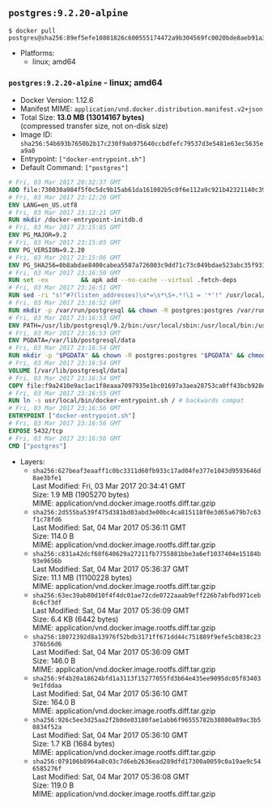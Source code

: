 ## `postgres:9.2.20-alpine`

```console
$ docker pull postgres@sha256:89ef5efe10801826c600555174472a9b304569fc0020bde8aeb91a3b40a4c16d
```

-	Platforms:
	-	linux; amd64

### `postgres:9.2.20-alpine` - linux; amd64

-	Docker Version: 1.12.6
-	Manifest MIME: `application/vnd.docker.distribution.manifest.v2+json`
-	Total Size: **13.0 MB (13014167 bytes)**  
	(compressed transfer size, not on-disk size)
-	Image ID: `sha256:54b693b7650b2b17c230f9ab975640ccbdfefc79537d3e5481e63ec5635ea9a0`
-	Entrypoint: `["docker-entrypoint.sh"]`
-	Default Command: `["postgres"]`

```dockerfile
# Fri, 03 Mar 2017 20:32:37 GMT
ADD file:730030a984f5f0c5dc9b15ab61da161082b5c0f6e112a9c921b42321140c3927 in / 
# Fri, 03 Mar 2017 23:12:20 GMT
ENV LANG=en_US.utf8
# Fri, 03 Mar 2017 23:12:21 GMT
RUN mkdir /docker-entrypoint-initdb.d
# Fri, 03 Mar 2017 23:15:05 GMT
ENV PG_MAJOR=9.2
# Fri, 03 Mar 2017 23:15:05 GMT
ENV PG_VERSION=9.2.20
# Fri, 03 Mar 2017 23:15:06 GMT
ENV PG_SHA256=0b8abdae8400cabea5587a726003c9dd71c73c049bdae523abc35f9312dd8f26
# Fri, 03 Mar 2017 23:16:50 GMT
RUN set -ex 		&& apk add --no-cache --virtual .fetch-deps 		ca-certificates 		openssl 		tar 		&& wget -O postgresql.tar.bz2 "https://ftp.postgresql.org/pub/source/v$PG_VERSION/postgresql-$PG_VERSION.tar.bz2" 	&& echo "$PG_SHA256 *postgresql.tar.bz2" | sha256sum -c - 	&& mkdir -p /usr/src/postgresql 	&& tar 		--extract 		--file postgresql.tar.bz2 		--directory /usr/src/postgresql 		--strip-components 1 	&& rm postgresql.tar.bz2 		&& apk add --no-cache --virtual .build-deps 		bison 		flex 		gcc 		libc-dev 		libedit-dev 		libxml2-dev 		libxslt-dev 		make 		openssl-dev 		perl 		util-linux-dev 		zlib-dev 		&& cd /usr/src/postgresql 	&& awk '$1 == "#define" && $2 == "DEFAULT_PGSOCKET_DIR" && $3 == "\"/tmp\"" { $3 = "\"/var/run/postgresql\""; print; next } { print }' src/include/pg_config_manual.h > src/include/pg_config_manual.h.new 	&& grep '/var/run/postgresql' src/include/pg_config_manual.h.new 	&& mv src/include/pg_config_manual.h.new src/include/pg_config_manual.h 	&& ./configure 		--enable-integer-datetimes 		--enable-thread-safety 		--enable-tap-tests 		--disable-rpath 		--with-uuid=e2fs 		--with-gnu-ld 		--with-pgport=5432 		--with-system-tzdata=/usr/share/zoneinfo 		--prefix=/usr/local 				--with-openssl 		--with-libxml 		--with-libxslt 	&& make -j "$(getconf _NPROCESSORS_ONLN)" world 	&& make install-world 	&& make -C contrib install 		&& runDeps="$( 		scanelf --needed --nobanner --recursive /usr/local 			| awk '{ gsub(/,/, "\nso:", $2); print "so:" $2 }' 			| sort -u 			| xargs -r apk info --installed 			| sort -u 	)" 	&& apk add --no-cache --virtual .postgresql-rundeps 		$runDeps 		bash 		su-exec 		tzdata 	&& apk del .fetch-deps .build-deps 	&& cd / 	&& rm -rf 		/usr/src/postgresql 		/usr/local/share/doc 		/usr/local/share/man 	&& find /usr/local -name '*.a' -delete
# Fri, 03 Mar 2017 23:16:51 GMT
RUN sed -ri "s!^#?(listen_addresses)\s*=\s*\S+.*!\1 = '*'!" /usr/local/share/postgresql/postgresql.conf.sample
# Fri, 03 Mar 2017 23:16:52 GMT
RUN mkdir -p /var/run/postgresql && chown -R postgres:postgres /var/run/postgresql && chmod g+s /var/run/postgresql
# Fri, 03 Mar 2017 23:16:53 GMT
ENV PATH=/usr/lib/postgresql/9.2/bin:/usr/local/sbin:/usr/local/bin:/usr/sbin:/usr/bin:/sbin:/bin
# Fri, 03 Mar 2017 23:16:53 GMT
ENV PGDATA=/var/lib/postgresql/data
# Fri, 03 Mar 2017 23:16:54 GMT
RUN mkdir -p "$PGDATA" && chown -R postgres:postgres "$PGDATA" && chmod 777 "$PGDATA" # this 777 will be replaced by 700 at runtime (allows semi-arbitrary "--user" values)
# Fri, 03 Mar 2017 23:16:54 GMT
VOLUME [/var/lib/postgresql/data]
# Fri, 03 Mar 2017 23:16:54 GMT
COPY file:f9a2410e9ac1ac1f8eaaa7097935e1bc01697a3aea28753ca0ff43bcb928e743 in /usr/local/bin/ 
# Fri, 03 Mar 2017 23:16:55 GMT
RUN ln -s usr/local/bin/docker-entrypoint.sh / # backwards compat
# Fri, 03 Mar 2017 23:16:56 GMT
ENTRYPOINT ["docker-entrypoint.sh"]
# Fri, 03 Mar 2017 23:16:56 GMT
EXPOSE 5432/tcp
# Fri, 03 Mar 2017 23:16:56 GMT
CMD ["postgres"]
```

-	Layers:
	-	`sha256:627beaf3eaaff1c0bc3311d60fb933c17ad04fe377e1043d9593646d8ae3bfe1`  
		Last Modified: Fri, 03 Mar 2017 20:34:41 GMT  
		Size: 1.9 MB (1905270 bytes)  
		MIME: application/vnd.docker.image.rootfs.diff.tar.gzip
	-	`sha256:2d555ba539f475d381bd03abd3e00bc4ca815118f0e3d65a679b7c63f1c78fd6`  
		Last Modified: Sat, 04 Mar 2017 05:36:11 GMT  
		Size: 114.0 B  
		MIME: application/vnd.docker.image.rootfs.diff.tar.gzip
	-	`sha256:c831a42dcf68f640629a27211fb7755881bbe3a6ef1037404e15184b93e9656b`  
		Last Modified: Sat, 04 Mar 2017 05:36:37 GMT  
		Size: 11.1 MB (11100228 bytes)  
		MIME: application/vnd.docker.image.rootfs.diff.tar.gzip
	-	`sha256:63ec39ab80d10f4f4dc01ae72cde0722aaab9eff226b7abfbd971ceb8c6cf3df`  
		Last Modified: Sat, 04 Mar 2017 05:36:09 GMT  
		Size: 6.4 KB (6442 bytes)  
		MIME: application/vnd.docker.image.rootfs.diff.tar.gzip
	-	`sha256:18072392d8a13976f52bdb3171ff671dd44c751889f9efe5cb038c23376b56d6`  
		Last Modified: Sat, 04 Mar 2017 05:36:09 GMT  
		Size: 146.0 B  
		MIME: application/vnd.docker.image.rootfs.diff.tar.gzip
	-	`sha256:9f4b20a18624bfd1a3113f15277055fd3b64e435ee9095dc05f834039e1fddaa`  
		Last Modified: Sat, 04 Mar 2017 05:36:10 GMT  
		Size: 164.0 B  
		MIME: application/vnd.docker.image.rootfs.diff.tar.gzip
	-	`sha256:926c5ee3d25aa2f2b0de03180fae1abb6f96555782b38080a89ac3b50834f52a`  
		Last Modified: Sat, 04 Mar 2017 05:36:10 GMT  
		Size: 1.7 KB (1684 bytes)  
		MIME: application/vnd.docker.image.rootfs.diff.tar.gzip
	-	`sha256:079106b8964a8c03c7d6eb2636ead289dfd17300a0059c0a19ae9c546585276f`  
		Last Modified: Sat, 04 Mar 2017 05:36:08 GMT  
		Size: 119.0 B  
		MIME: application/vnd.docker.image.rootfs.diff.tar.gzip

